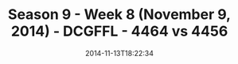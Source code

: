 ---
title: Season 9 - Week 8 (November 9, 2014) - DCGFFL - 4464 vs 4456
teams_score:
- team: 4464
  score:
- team: 4456
  score: 18
mvp: 'MVPs: Steve Adamske (Orange), Jack Miles (Fuchsia)'
game-ball: N/A
sportsperson: ''
season: 9
week: 8
date: '2014-11-13T18:22:34'
pageid: season-9-week-8-4464-vs-4456
---